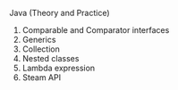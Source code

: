Java (Theory and Practice)  

1) Comparable and Comparator interfaces
2) Generics 
3) Collection
4) Nested classes
5) Lambda expression
6) Steam API